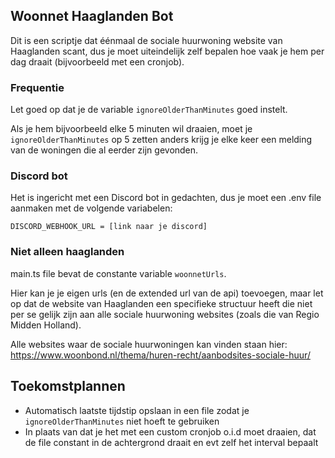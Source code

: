 ## Woonnet Haaglanden Bot

Dit is een scriptje dat éénmaal de sociale huurwoning website van Haaglanden scant, dus je moet uiteindelijk zelf bepalen hoe vaak je hem per dag draait (bijvoorbeeld met een cronjob).

### Frequentie

Let goed op dat je de variable `ignoreOlderThanMinutes` goed instelt.

Als je hem bijvoorbeeld elke 5 minuten wil draaien, moet je `ignoreOlderThanMinutes` op 5 zetten anders krijg je elke keer een melding van de woningen die al eerder zijn gevonden.

### Discord bot

Het is ingericht met een Discord bot in gedachten, dus je moet een .env file aanmaken met de volgende variabelen: 

`DISCORD_WEBHOOK_URL = [link naar je discord]`

### Niet alleen haaglanden

main.ts file bevat de constante variable `woonnetUrls`.

Hier kan je je eigen urls (en de extended url van de api) toevoegen, maar let op dat de website van Haaglanden een specifieke structuur heeft die niet per se gelijk zijn aan alle sociale huurwoning websites (zoals die van Regio Midden Holland).

Alle websites waar de sociale huurwoningen kan vinden staan hier:
https://www.woonbond.nl/thema/huren-recht/aanbodsites-sociale-huur/

## Toekomstplannen

- Automatisch laatste tijdstip opslaan in een file zodat je `ignoreOlderThanMinutes` niet hoeft te gebruiken
- In plaats van dat je het met een custom cronjob o.i.d moet draaien, dat de file constant in de achtergrond draait en evt zelf het interval bepaalt
